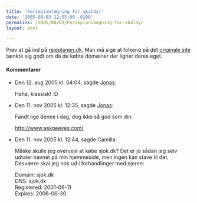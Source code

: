 ```yaml
---
title: 'Ferieplanlægning for skaldyr'
date: '2005-08-03 12:55:00 -0100'
permalink: /2005/08/03/Ferieplanlaegning-for-skaldyr
layout: post

---
```

Prøv at gå ind på [rejeplanen.dk](http://rejeplanen.dk/). Man må sige at folkene på det [originale site](http://rejseplanen.dk/) tænkte sig godt om da de købte domæner der ligner deres eget.
<div class="vintage-comments">
<h4>Kommentarer </h4>
<ul class="vintage-comments-list"><li>
<p class="comment-meta">Den <time datetime="2005-08-12T16:04:17+02:00">12. aug 2005 kl.  04:04</time>, sagde <a href="http://blog.verture.net/">Jonas</a>:</p>
<p>Haha, klassisk! :D</p>
</li>

<li>
<p class="comment-meta">Den <time datetime="2005-11-11T12:35:58+01:00">11. nov 2005 kl.  12:35</time>, sagde <a href="http://blog.verture.net/">Jonas</a>:</p>
<p>Fandt lige denne i dag, dog ikke så god som din:</p>
<p><a href="http://www.askgeeves.com/">http://www.askgeeves.com/</a></p>
</li>

<li>
<p class="comment-meta">Den <time datetime="2005-11-11T12:44:20+01:00">11. nov 2005 kl.  12:44</time>, sagde Camilla:</p>
<p>Måske skulle jeg overveje at købe sjok.dk? Det er jo sådan jeg selv udtaler navnet på min hjemmeside, men ingen kan stave til det. Desværre skal jeg nok ud i forhandlinger med ejeren:</p>
<p>Domain:              sjok.dk<br />
DNS:                 sjok.dk<br />
Registered:          2001-06-11<br />
Expires:             2006-06-30</p>
</li>
</ul>
</div>
